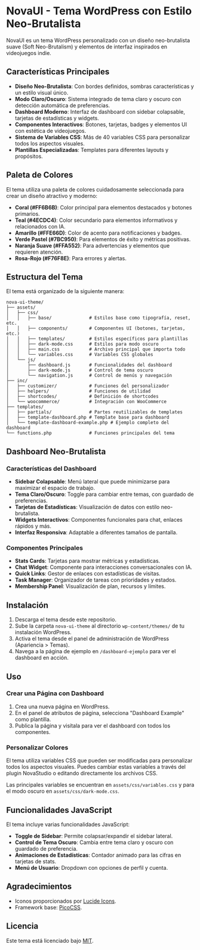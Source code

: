 # NovaUI - Tema WordPress con Estilo Neo-Brutalista

NovaUI es un tema WordPress personalizado con un diseño neo-brutalista suave (Soft Neo-Brutalism) y elementos de interfaz inspirados en videojuegos indie.

## Características Principales

- **Diseño Neo-Brutalista**: Con bordes definidos, sombras características y un estilo visual único.
- **Modo Claro/Oscuro**: Sistema integrado de tema claro y oscuro con detección automática de preferencias.
- **Dashboard Moderno**: Interfaz de dashboard con sidebar colapsable, tarjetas de estadísticas y widgets.
- **Componentes Interactivos**: Botones, tarjetas, badges y elementos UI con estética de videojuegos.
- **Sistema de Variables CSS**: Más de 40 variables CSS para personalizar todos los aspectos visuales.
- **Plantillas Especializadas**: Templates para diferentes layouts y propósitos.

## Paleta de Colores

El tema utiliza una paleta de colores cuidadosamente seleccionada para crear un diseño atractivo y moderno:

- **Coral (#FF6B6B)**: Color principal para elementos destacados y botones primarios.
- **Teal (#4ECDC4)**: Color secundario para elementos informativos y relacionados con IA.
- **Amarillo (#FFE66D)**: Color de acento para notificaciones y badges.
- **Verde Pastel (#7BC950)**: Para elementos de éxito y métricas positivas.
- **Naranja Suave (#FFA552)**: Para advertencias y elementos que requieren atención.
- **Rosa-Rojo (#F76F8E)**: Para errores y alertas.

## Estructura del Tema

El tema está organizado de la siguiente manera:

```
nova-ui-theme/
├── assets/
│   ├── css/
│   │   ├── base/              # Estilos base como tipografía, reset, etc.
│   │   ├── components/        # Componentes UI (botones, tarjetas, etc.)
│   │   ├── templates/         # Estilos específicos para plantillas
│   │   ├── dark-mode.css      # Estilos para modo oscuro
│   │   ├── main.css           # Archivo principal que importa todo
│   │   └── variables.css      # Variables CSS globales
│   └── js/
│       ├── dashboard.js       # Funcionalidades del dashboard
│       ├── dark-mode.js       # Control de tema oscuro
│       └── navigation.js      # Control de menús y navegación
├── inc/
│   ├── customizer/            # Funciones del personalizador
│   ├── helpers/               # Funciones de utilidad
│   ├── shortcodes/            # Definición de shortcodes
│   └── woocommerce/           # Integración con WooCommerce
├── templates/
│   ├── partials/              # Partes reutilizables de templates
│   ├── template-dashboard.php # Template base para dashboard
│   └── template-dashboard-example.php # Ejemplo completo del dashboard
└── functions.php              # Funciones principales del tema
```

## Dashboard Neo-Brutalista

### Características del Dashboard

- **Sidebar Colapsable**: Menú lateral que puede minimizarse para maximizar el espacio de trabajo.
- **Tema Claro/Oscuro**: Toggle para cambiar entre temas, con guardado de preferencias.
- **Tarjetas de Estadísticas**: Visualización de datos con estilo neo-brutalista.
- **Widgets Interactivos**: Componentes funcionales para chat, enlaces rápidos y más.
- **Interfaz Responsiva**: Adaptable a diferentes tamaños de pantalla.

### Componentes Principales

- **Stats Cards**: Tarjetas para mostrar métricas y estadísticas.
- **Chat Widget**: Componente para interacciones conversacionales con IA.
- **Quick Links**: Gestor de enlaces con estadísticas de visitas.
- **Task Manager**: Organizador de tareas con prioridades y estados.
- **Membership Panel**: Visualización de plan, recursos y límites.

## Instalación

1. Descarga el tema desde este repositorio.
2. Sube la carpeta `nova-ui-theme` al directorio `wp-content/themes/` de tu instalación WordPress.
3. Activa el tema desde el panel de administración de WordPress (Apariencia > Temas).
4. Navega a la página de ejemplo en `/dashboard-ejemplo` para ver el dashboard en acción.

## Uso

### Crear una Página con Dashboard

1. Crea una nueva página en WordPress.
2. En el panel de atributos de página, selecciona "Dashboard Example" como plantilla.
3. Publica la página y visítala para ver el dashboard con todos los componentes.

### Personalizar Colores

El tema utiliza variables CSS que pueden ser modificadas para personalizar todos los aspectos visuales. Puedes cambiar estas variables a través del plugin NovaStudio o editando directamente los archivos CSS.

Las principales variables se encuentran en `assets/css/variables.css` y para el modo oscuro en `assets/css/dark-mode.css`.

## Funcionalidades JavaScript

El tema incluye varias funcionalidades JavaScript:

- **Toggle de Sidebar**: Permite colapsar/expandir el sidebar lateral.
- **Control de Tema Oscuro**: Cambia entre tema claro y oscuro con guardado de preferencia.
- **Animaciones de Estadísticas**: Contador animado para las cifras en tarjetas de stats.
- **Menú de Usuario**: Dropdown con opciones de perfil y cuenta.

## Agradecimientos

- Iconos proporcionados por [Lucide Icons](https://lucide.dev/).
- Framework base: [PicoCSS](https://picocss.com/).

## Licencia

Este tema está licenciado bajo [MIT](LICENSE).
